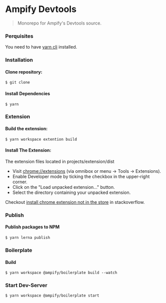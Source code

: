 # Ampify Devtools

> Monorepo for Ampify's Devtools source.

### Perquisites

You need to have [yarn cli](https://classic.yarnpkg.com/en/docs/install) installed.

### Installation

#### Clone repository:

```shell script
$ git clone
```

#### Install Dependencies

```shell script
$ yarn
```

### Extension

#### Build the extension:

```shell script
$ yarn workspace extention build
```

#### Install The Extension:

The extension files located in projects/extension/dist

- Visit [chrome://extensions](chrome://extensions) (via omnibox or menu -> Tools -> Extensions).
- Enable Developer mode by ticking the checkbox in the upper-right corner.
- Click on the "Load unpacked extension..." button.
- Select the directory containing your unpacked extension.

Checkout [install chrome extension not in the store](https://stackoverflow.com/questions/24577024/install-chrome-extension-not-in-the-store) in stackoverflow.

### Publish

#### Publish packages to NPM

```shell script
$ yarn lerna publish
```

### Boilerplate

#### Build

```shell script
$ yarn workspace @ampify/boilerplate build --watch
```

### Start Dev-Server

```shell script
$ yarn workspace @ampify/boilerplate start
```
